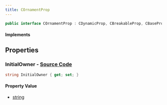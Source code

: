 ```yaml
---
title: COrnamentProp
---
```


```csharp
public interface COrnamentProp : CDynamicProp, CBreakableProp, CBaseProp, CBaseAnimGraph, CBaseModelEntity, CBaseEntity, CEntityInstance, ISchemaClass<CEntityInstance>, ISchemaClass<CBaseEntity>, ISchemaClass<CBaseModelEntity>, ISchemaClass<CBaseAnimGraph>, ISchemaClass<CBaseProp>, ISchemaClass<CBreakableProp>, ISchemaClass<CDynamicProp>, ISchemaClass<COrnamentProp>, ISchemaField, ISchemaClass, INativeHandle
```

#### Implements

## Properties

### **InitialOwner** - [Source Code](https://github.com/swiftly-solution/swiftlys2/blob/main/managed/src/SwiftlyS2.Generated/Schemas/Interfaces/COrnamentProp.cs#L16)

```csharp
string InitialOwner { get; set; }
```

#### Property Value

- [string](https://learn.microsoft.com/dotnet/api/system.string)

